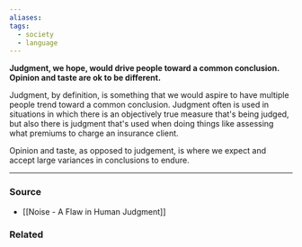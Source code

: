 ```yaml
---
aliases: 
tags:
  - society
  - language
---
```

**Judgment, we hope, would drive people toward a common conclusion. Opinion and taste are ok to be different.**

Judgment, by definition, is something that we would aspire to have multiple people trend toward a common conclusion. Judgment often is used in situations in which there is an objectively true measure that's being judged, but also there is judgment that's used when doing things like assessing what premiums to charge an insurance client. 

Opinion and taste, as opposed to judgement, is where we expect and accept large variances in conclusions to endure.

---

### Source
- [[Noise - A Flaw in Human Judgment]]

### Related